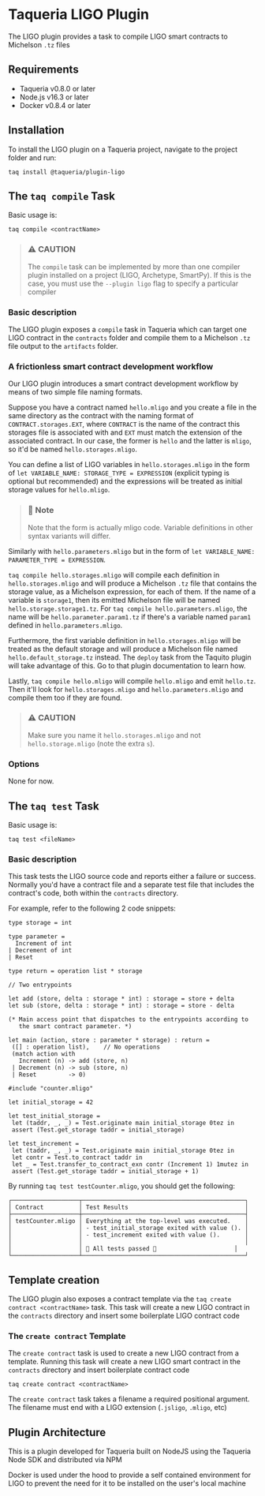 # Taqueria LIGO Plugin

The LIGO plugin provides a task to compile LIGO smart contracts to Michelson `.tz` files

## Requirements

- Taqueria v0.8.0 or later
- Node.js v16.3 or later
- Docker v0.8.4 or later

## Installation

To install the LIGO plugin on a Taqueria project, navigate to the project folder and run:
```shell
taq install @taqueria/plugin-ligo
```

## The `taq compile` Task

Basic usage is:

```shell
taq compile <contractName>
```

> ### :warning: CAUTION
> The `compile` task can be implemented by more than one compiler plugin installed on a project (LIGO, Archetype, SmartPy). If this is the case, you must use the `--plugin ligo` flag to specify a particular compiler

### Basic description
The LIGO plugin exposes a `compile` task in Taqueria which can target one LIGO contract in the `contracts` folder and compile them to a Michelson `.tz` file output to the `artifacts` folder.

### A frictionless smart contract development workflow
Our LIGO plugin introduces a smart contract development workflow by means of two simple file naming formats.

Suppose you have a contract named `hello.mligo` and you create a file in the same directory as the contract with the naming format of `CONTRACT.storages.EXT`, where `CONTRACT` is the name of the contract this storages file is associated with and `EXT` must match the extension of the associated contract. In our case, the former is `hello` and the latter is `mligo`, so it'd be named `hello.storages.mligo`.

You can define a list of LIGO variables in `hello.storages.mligo` in the form of `let VARIABLE_NAME: STORAGE_TYPE = EXPRESSION` (explicit typing is optional but recommended) and the expressions will be treated as initial storage values for `hello.mligo`.

> ### :page_with_curl: Note
> Note that the form is actually mligo code. Variable definitions in other syntax variants will differ.

Similarly with `hello.parameters.mligo` but in the form of `let VARIABLE_NAME: PARAMETER_TYPE = EXPRESSION`.

`taq compile hello.storages.mligo` will compile each definition in `hello.storages.mligo` and will produce a Michelson `.tz` file that contains the storage value, as a Michelson expression, for each of them. If the name of a variable is `storage1`, then its emitted Michelson file will be named `hello.storage.storage1.tz`. For `taq compile hello.parameters.mligo`, the name will be `hello.parameter.param1.tz` if there's a variable named `param1` defined in `hello.parameters.mligo`.

Furthermore, the first variable definition in `hello.storages.mligo` will be treated as the default storage and will produce a Michelson file named `hello.default_storage.tz` instead. The `deploy` task from the Taquito plugin will take advantage of this. Go to that plugin documentation to learn how.

Lastly, `taq compile hello.mligo` will compile `hello.mligo` and emit `hello.tz`. Then it'll look for `hello.storages.mligo` and `hello.parameters.mligo` and compile them too if they are found.

> ### :warning: CAUTION
> Make sure you name it `hello.storages.mligo` and not `hello.storage.mligo` (note the extra `s`).

### Options

None for now.

## The `taq test` Task

Basic usage is:

```shell
taq test <fileName>
```

### Basic description
This task tests the LIGO source code and reports either a failure or success. Normally you'd have a contract file and a separate test file that includes the contract's code, both within the `contracts` directory.

For example, refer to the following 2 code snippets:
```ligo title="counter.mligo"
type storage = int

type parameter =
  Increment of int
| Decrement of int
| Reset

type return = operation list * storage

// Two entrypoints

let add (store, delta : storage * int) : storage = store + delta
let sub (store, delta : storage * int) : storage = store - delta

(* Main access point that dispatches to the entrypoints according to
   the smart contract parameter. *)

let main (action, store : parameter * storage) : return =
 ([] : operation list),    // No operations
 (match action with
   Increment (n) -> add (store, n)
 | Decrement (n) -> sub (store, n)
 | Reset         -> 0)
```

```ligo title="testCounter.mligo"
#include "counter.mligo"

let initial_storage = 42

let test_initial_storage =
 let (taddr, _, _) = Test.originate main initial_storage 0tez in
 assert (Test.get_storage taddr = initial_storage)

let test_increment =
 let (taddr, _, _) = Test.originate main initial_storage 0tez in
 let contr = Test.to_contract taddr in
 let _ = Test.transfer_to_contract_exn contr (Increment 1) 1mutez in
 assert (Test.get_storage taddr = initial_storage + 1)
```

By running `taq test testCounter.mligo`, you should get the following:
```
┌───────────────────┬──────────────────────────────────────────────┐
│ Contract          │ Test Results                                 │
├───────────────────┼──────────────────────────────────────────────┤
│ testCounter.mligo │ Everything at the top-level was executed.    │
│                   │ - test_initial_storage exited with value (). │
│                   │ - test_increment exited with value ().       │
│                   │                                              │
│                   │ 🎉 All tests passed 🎉                      │
└───────────────────┴──────────────────────────────────────────────┘
```

## Template creation
The LIGO plugin also exposes a contract template via the `taq create contract <contractName>` task. This task will create a new LIGO contract in the `contracts` directory and insert some boilerplate LIGO contract code

### The `create contract` Template

The `create contract` task is used to create a new LIGO contract from a template. Running this task will create a new LIGO smart contract in the `contracts` directory and insert boilerplate contract code
    
```shell
taq create contract <contractName>
```

The `create contract` task takes a filename a required positional argument. The filename must end with a LIGO extension (`.jsligo`, `.mligo`, etc)

## Plugin Architecture

This is a plugin developed for Taqueria built on NodeJS using the Taqueria Node SDK and distributed via NPM

Docker is used under the hood to provide a self contained environment for LIGO to prevent the need for it to be installed on the user's local machine